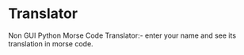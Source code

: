 # Translator

Non GUI Python Morse Code Translator:- enter your name and see its translation in morse code.

